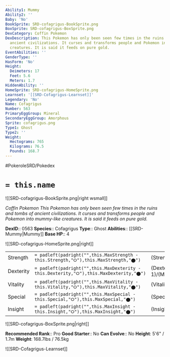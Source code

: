 ```yaml
---
Ability1: Mummy
Ability2: ''
Baby: 'No'
BookSprite: SRD-cofagrigus-BookSprite.png
BoxSprite: SRD-cofagrigus-BoxSprite.png
DexCategory: Coffin Pokemon
DexDescription: This Pokemon has only been seen few times in the ruins and tombs of
  ancient civilizations. It curses and transforms people and Pokemon into mummy-like
  creatures. It is said it feeds on pure gold.
EventAbilities: ''
GenderType: ''
HasForm: 'No'
Height:
  Deimeters: 17
  Feet: 5.6
  Meters: 1.7
HiddenAbility: ''
HomeSprite: SRD-cofagrigus-HomeSprite.png
Learnset: '[[SRD-Cofagrigus-Learnset]]'
Legendary: 'No'
Name: Cofagrigus
Number: 563
PrimaryEggGroup: Mineral
SecondaryEggGroup: Amorphous
Sprite: cofagrigus.png
Type1: Ghost
Type2: ''
Weight:
  Hectograms: 765
  Kilograms: 76.5
  Pounds: 168.7
---
```


#PokeroleSRD/Pokedex

# `= this.name`

![[SRD-cofagrigus-BookSprite.png|right wsmall]]

*Coffin Pokemon*
*This Pokemon has only been seen few times in the ruins and tombs of ancient civilizations. It curses and transforms people and Pokemon into mummy-like creatures. It is said it feeds on pure gold.*

**DexID**:: 0563
**Species**:: Cofagrigus
**Type**:: Ghost
**Abilities**:: [[SRD-Mummy|Mummy]]
**Base HP**:: 4

![[SRD-cofagrigus-HomeSprite.png|right]]

|           |                                                                                        |                                          |
| --------- | -------------------------------------------------------------------------------------- | ---------------------------------------- |
| Strength  | `= padleft(padright("",this.MaxStrength - this.Strength,"⭘"),this.MaxStrength,"⬤")`    | (Strength::2)/(MaxStrength::4)   |
| Dexterity | `= padleft(padright("",this.MaxDexterity - this.Dexterity,"⭘"),this.MaxDexterity,"⬤")` | (Dexterity:: 1)/(MaxDexterity::3) |
| Vitality  | `= padleft(padright("",this.MaxVitality - this.Vitality,"⭘"),this.MaxVitality,"⬤")`    | (Vitality::4)/(MaxVitality::8)   |
| Special   | `= padleft(padright("",this.MaxSpecial - this.Special,"⭘"),this.MaxSpecial,"⬤")`       | (Special::3)/(MaxSpecial::6)     |
| Insight   | `= padleft(padright("",this.MaxInsight - this.Insight,"⭘"),this.MaxInsight,"⬤")`       | (Insight::3)/(MaxInsight::6)     |

![[SRD-cofagrigus-BoxSprite.png|right]]

**Recommended Rank**:: Pro
**Good Starter**:: No
**Can Evolve**:: No
**Height**: 5'6" / 1.7m
**Weight**: 168.7lbs / 76.5kg

![[SRD-Cofagrigus-Learnset]]